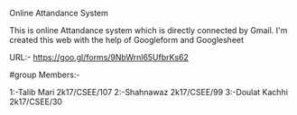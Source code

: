 Online Attandance System

This is online Attandance system which is directly connected by Gmail.
I'm created this web with the help of  Googleform and Googlesheet 

URL:-
https://goo.gl/forms/9NbWrnl65UfbrKs62

#group Members:-

1:-Talib Mari     2k17/CSEE/107
2:-Shahnawaz      2k17/CSEE/99
3:-Doulat Kachhi  2k17/CSEE/30
